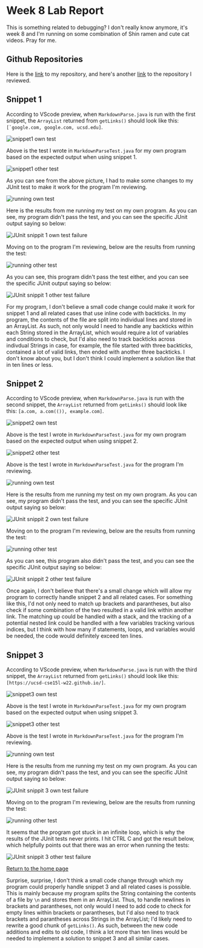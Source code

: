 # Week 8 Lab Report
This is something related to debugging? I don't really know anymore, it's week 8 and I'm running on some combination of Shin ramen and cute cat videos. Pray for me.

## Github Repositories
Here is the [link](https://github.com/maotcha/markdown-parse) to my repository, and here's another [link](https://github.com/maotcha/markdownparse2) to the repository I reviewed.

## Snippet 1
According to VScode preview, when `MarkdownParse.java` is run with the first snippet, the `ArrayList` returned from `getLinks()` should look like this: ```[`google.com, google.com, ucsd.edu]```.

![snippet1 own test](https://maotcha.github.io/cse15l-lab-reports/snippet1_JUnit_own.png)

Above is the test I wrote in `MarkdownParseTest.java` for my own program based on the expected output when using snippet 1. 

![snippet1 other test](https://maotcha.github.io/cse15l-lab-reports/snippet1_JUnit_other.png)

As you can see from the above picture, I had to make some changes to my JUnit test to make it work for the program I'm reviewing.

![running own test](https://maotcha.github.io/cse15l-lab-reports/snippet1_mine_test.png)

Here is the results from me running my test on my own program. As you can see, my program didn't pass the test, and you can see the specific JUnit output saying so below:

![JUnit snippit 1 own test failure](https://maotcha.github.io/cse15l-lab-reports/snippet1_mine_failure.png)

Moving on to the program I'm reviewing, below are the results from running the test:

![running other test](https://maotcha.github.io/cse15l-lab-reports/snippet1_other_test.png)

As you can see, this program didn't pass the test either, and you can see the specific JUnit output saying so below:

![JUnit snippit 1 other test failure](https://maotcha.github.io/cse15l-lab-reports/snippet1_other_failure.png)

For my program, I don't believe a small code change could make it work for snippet 1 and all related cases that use inline code with backticks. In my program, the contents of the file are split into individual lines and stored in an ArrayList. As such, not only would I need to handle any backticks within each String stored in the ArrayList, which would require a lot of variables and conditions to check, but I'd also need to track backticks across indivdual Strings in case, for example, the file started with three backticks, contained a lot of valid links, then ended with another three backticks. I don't know about you, but I don't think I could implement a solution like that in ten lines or less.

## Snippet 2
According to VScode preview, when `MarkdownParse.java` is run with the second snippet, the `ArrayList` returned from `getLinks()` should look like this: `[a.com, a.com(()), example.com]`.

![snippet2 own test](https://maotcha.github.io/cse15l-lab-reports/snippet2_JUnit_own.png)

Above is the test I wrote in `MarkdownParseTest.java` for my own program based on the expected output when using snippet 2. 

![snippet2 other test](https://maotcha.github.io/cse15l-lab-reports/snippet2_JUnit_other.png)

Above is the test I wrote in `MarkdownParseTest.java` for the program I'm reviewing.

![running own test](https://maotcha.github.io/cse15l-lab-reports/snippet2_mine_test.png)

Here is the results from me running my test on my own program. As you can see, my program didn't pass the test, and you can see the specific JUnit output saying so below:

![JUnit snippit 2 own test failure](https://maotcha.github.io/cse15l-lab-reports/snippet2_mine_fail.png)

Moving on to the program I'm reviewing, below are the results from running the test:

![running other test](https://maotcha.github.io/cse15l-lab-reports/snippet2_other_test.png)

As you can see, this program also didn't pass the test, and you can see the specific JUnit output saying so below:

![JUnit snippit 2 other test failure](https://maotcha.github.io/cse15l-lab-reports/snippet2_other_fail.png)

Once again, I don't believe that there's a small change which will allow my program to correctly handle snippet 2 and all related cases. For something like this, I'd not only need to match up brackets and parantheses, but also check if some combination of the two resulted in a valid link within another link. The matching up could be handled with a stack, and the tracking of a potential nested link could be handled with a few variables tracking various indices, but I think with how many if statements, loops, and variables would be needed, the code would definitely exceed ten lines.

## Snippet 3

According to VScode preview, when `MarkdownParse.java` is run with the third snippet, the `ArrayList` returned from `getLinks()` should look like this: `[https://ucsd-cse15l-w22.github.io/]`.

![snippet3 own test](https://maotcha.github.io/cse15l-lab-reports/snippet3_JUnit_mine.png)

Above is the test I wrote in `MarkdownParseTest.java` for my own program based on the expected output when using snippet 3. 

![snippet3 other test](https://maotcha.github.io/cse15l-lab-reports/snippet3_JUnit_other.png)

Above is the test I wrote in `MarkdownParseTest.java` for the program I'm reviewing.

![running own test](https://maotcha.github.io/cse15l-lab-reports/snippet3_mine_test.png)

Here is the results from me running my test on my own program. As you can see, my program didn't pass the test, and you can see the specific JUnit output saying so below:

![JUnit snippit 3 own test failure](https://maotcha.github.io/cse15l-lab-reports/snippet3_mine_fail.png)

Moving on to the program I'm reviewing, below are the results from running the test:

![running other test](https://maotcha.github.io/cse15l-lab-reports/snippet3_other_test.png)

It seems that the program got stuck in an infinite loop, which is why the results of the JUnit tests never prints. I hit CTRL C and got the result below, which helpfully points out that there was an error when running the tests:

![JUnit snippit 3 other test failure](https://maotcha.github.io/cse15l-lab-reports/snippet3_other_fail.png)

[Return to the home page](https://maotcha.github.io/cse15l-lab-reports/)

Surprise, surprise, I don't think a small code change through which my program could properly handle snippet 3 and all related cases is possible. This is mainly because my program splits the String containing the contents of a file by `\n` and stores them in an ArrayList. Thus, to handle newlines in brackets and parantheses, not only would I need to add code to check for empty lines within brackets or parantheses, but I'd also need to track brackets and parantheses across Strings in the ArrayList; I'd likely need to rewrite a good chunk of `getLinks()`. As such, between the new code additions and edits to old code, I think a lot more than ten lines would be needed to implement a solution to snippet 3 and all similar cases.

